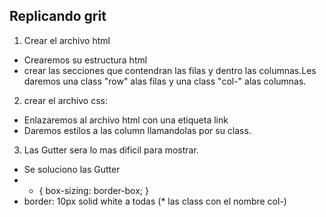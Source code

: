 ## Replicando grit


1. Crear el archivo html  
- Crearemos su estructura html
- crear las secciones que contendran las filas y dentro las columnas.Les daremos una class "row" alas filas y una class "col-" alas columnas.
2. crear el archivo css:
- Enlazaremos al archivo html con una etiqueta link
- Daremos estilos a las column llamandolas por su class.
3. Las Gutter sera lo mas dificil para mostrar.


- Se soluciono las Gutter
- * {
  box-sizing: border-box;
}
 - border: 10px solid white a todas (* las class con el nombre col-)
